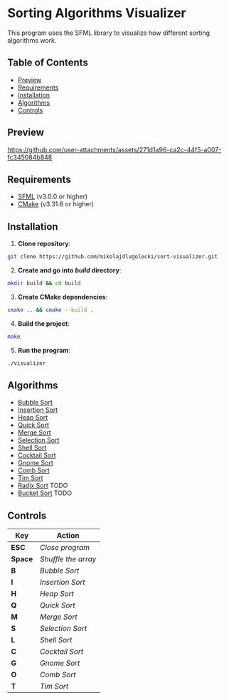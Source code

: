 # Sorting Algorithms Visualizer
This program uses the SFML library to visualize how different sorting algorithms work.

## Table of Contents
* [Preview](#preview)
* [Requirements](#requirements)
* [Installation](#installation)
* [Algorithms](#algorithms)
* [Controls](#controls)

## Preview
https://github.com/user-attachments/assets/271d1a96-ca2c-44f5-a007-fc345084b848

## Requirements
* [SFML](https://www.sfml-dev.org/) (v3.0.0 or higher)
* [CMake](https://cmake.org) (v3.31.6 or higher)

## Installation
1. **Clone repository**:
```bash
git clone https://github.com/mikolajdlugolecki/sort-visualizer.git
```
2. **Create and go into _build_ directory**:
```bash
mkdir build && cd build
```
3. **Create CMake dependencies**:
```bash
cmake .. && cmake --build .
```
4. **Build the project**:
```bash
make
```
5. **Run the program**:
```bash
./visualizer
```

## Algorithms
* [Bubble Sort](https://en.wikipedia.org/wiki/Bubble_sort)
* [Insertion Sort](https://en.wikipedia.org/wiki/Insertion_sort)
* [Heap Sort](https://en.wikipedia.org/wiki/Heapsort)
* [Quick Sort](https://en.wikipedia.org/wiki/Quicksort)
* [Merge Sort](https://en.wikipedia.org/wiki/Merge_sort)
* [Selection Sort](https://en.wikipedia.org/wiki/Selection_sort)
* [Shell Sort](https://en.wikipedia.org/wiki/Shellsort)
* [Cocktail Sort](https://en.wikipedia.org/wiki/Cocktail_shaker_sort)
* [Gnome Sort](https://en.wikipedia.org/wiki/Gnome_sort)
* [Comb Sort](https://en.wikipedia.org/wiki/Comb_sort)
* [Tim Sort](https://en.wikipedia.org/wiki/Timsort)
* [Radix Sort](https://en.wikipedia.org/wiki/Radix_sort) TODO
* [Bucket Sort](https://en.wikipedia.org/wiki/Bucket_sort) TODO

## Controls
| **Key**   | **Action**          |
| --------- | ------------------- |
| **ESC**   | _Close program_     |
| **Space** | _Shuffle the array_ |
| **B**     | _Bubble Sort_       |
| **I**     | _Insertion Sort_    |
| **H**     | _Heap Sort_         |
| **Q**     | _Quick Sort_        |
| **M**     | _Merge Sort_        |
| **S**     | _Selection Sort_    |
| **L**     | _Shell Sort_        |
| **C**     | _Cocktail Sort_     |
| **G**     | _Gnome Sort_        |
| **O**     | _Comb Sort_         |
| **T**     | _Tim Sort_          |